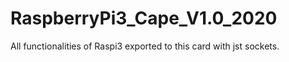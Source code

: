 # RaspberryPi3_Cape_V1.0_2020
All functionalities of Raspi3 exported to this card with jst sockets.
